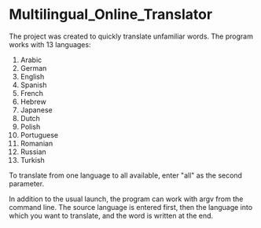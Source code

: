 # Multilingual_Online_Translator

The project was created to quickly translate unfamiliar words. The program works with 13 languages:
1. Arabic
2. German
3. English
4. Spanish
5. French
6. Hebrew
7. Japanese
8. Dutch
9. Polish
10. Portuguese
11. Romanian
12. Russian
13. Turkish

To translate from one language to all available, enter "all" as the second parameter.

In addition to the usual launch, the program can work with argv from the command line.
The source language is entered first, then the language into which you want to translate, and the word is written at the end.
